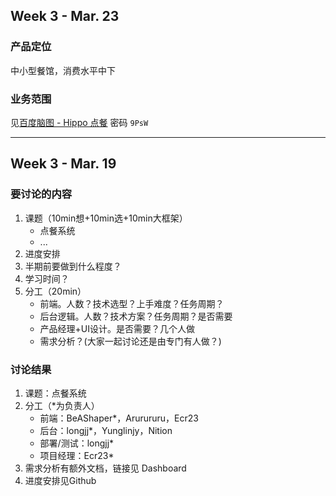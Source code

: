 ## Week 3 - Mar. 23
### 产品定位
中小型餐馆，消费水平中下
### 业务范围
见[百度脑图 - Hippo 点餐](http://naotu.baidu.com/file/21d8788ebe4fca8f2860b5ac30fa0974?token=131e22ee5b70f85e) 密码 `9PsW`

---

## Week 3 - Mar. 19
### 要讨论的内容
1. 课题（10min想+10min选+10min大框架）
	- 点餐系统
	- ...
2. 进度安排
3. 半期前要做到什么程度？
4. 学习时间？
5. 分工（20min）
	- 前端。人数？技术选型？上手难度？任务周期？
	- 后台逻辑。人数？技术方案？任务周期？是否需要
	- 产品经理+UI设计。是否需要？几个人做
	- 需求分析？(大家一起讨论还是由专门有人做？)

### 讨论结果
1. 课题：点餐系统
2. 分工（*为负责人）
	- 前端：BeAShaper*，Arurururu，Ecr23
	- 后台：longjj*，Yunglinjy，Nition
	- 部署/测试：longjj*
	- 项目经理：Ecr23*
3. 需求分析有额外文档，链接见 Dashboard
4. 进度安排见Github

